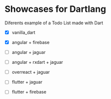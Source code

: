 # Showcases for Dartlang

Diferents example of a Todo List made with Dart

- [x] vanilla_dart
- [x] angular + firebase
- [ ] angular + jaguar
- [ ] angular + rxdart + jaguar
- [ ] overreact + jaguar
- [ ] flutter + jaguar
- [ ] flutter + firebase

